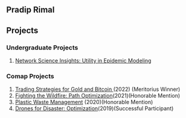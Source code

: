 ## Pradip Rimal

## **Projects**
### **Undergraduate Projects**
1. [Network Science Insights: Utility in Epidemic Modeling](https://drive.google.com/file/d/1iDTw_bT2AYJiPfxEPudJ4T6YpanV2qFl/view?usp=sharing)

### **Comap Projects**
1. [Trading Strategies for Gold and Bitcoin ](https://drive.google.com/file/d/1xftjrDIcdHBbYioAdFXh7kWbRrQsWtrr/view) \(2022\) \(Meritorius Winner\)
2. [Fighting the Wildfire: Path Optimization](https://drive.google.com/file/d/1V2gUp-0poyHYVnz184hjNCS7C-Jhj_d8/view)\(2021\)\(Honorable Mention\)
3. [Plastic Waste Management](https://drive.google.com/file/d/1G_zh8u8dzi1kN4I7EXj21vqOJY7xKAAA/view) \(2020\)\(Honorable Mention\)
4. [Drones for Disaster: Optimization](https://drive.google.com/file/d/1epSLIp4k7kVPFBjb52NCsZms6u5b_UUT/view)\(2019\)\(Successful Participant\)
